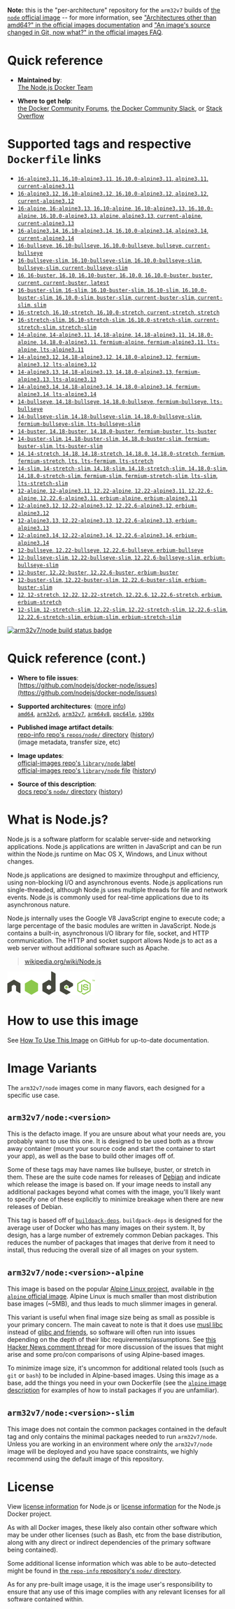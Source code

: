 <!--

********************************************************************************

WARNING:

    DO NOT EDIT "node/README.md"

    IT IS AUTO-GENERATED

    (from the other files in "node/" combined with a set of templates)

********************************************************************************

-->

**Note:** this is the "per-architecture" repository for the `arm32v7` builds of [the `node` official image](https://hub.docker.com/_/node) -- for more information, see ["Architectures other than amd64?" in the official images documentation](https://github.com/docker-library/official-images#architectures-other-than-amd64) and ["An image's source changed in Git, now what?" in the official images FAQ](https://github.com/docker-library/faq#an-images-source-changed-in-git-now-what).

# Quick reference

-	**Maintained by**:  
	[The Node.js Docker Team](https://github.com/nodejs/docker-node)

-	**Where to get help**:  
	[the Docker Community Forums](https://forums.docker.com/), [the Docker Community Slack](https://dockr.ly/slack), or [Stack Overflow](https://stackoverflow.com/search?tab=newest&q=docker)

# Supported tags and respective `Dockerfile` links

-	[`16-alpine3.11`, `16.10-alpine3.11`, `16.10.0-alpine3.11`, `alpine3.11`, `current-alpine3.11`](https://github.com/nodejs/docker-node/blob/e886c2c1d3a109ccfe169419f3b30f9794bacf61/16/alpine3.11/Dockerfile)
-	[`16-alpine3.12`, `16.10-alpine3.12`, `16.10.0-alpine3.12`, `alpine3.12`, `current-alpine3.12`](https://github.com/nodejs/docker-node/blob/e886c2c1d3a109ccfe169419f3b30f9794bacf61/16/alpine3.12/Dockerfile)
-	[`16-alpine`, `16-alpine3.13`, `16.10-alpine`, `16.10-alpine3.13`, `16.10.0-alpine`, `16.10.0-alpine3.13`, `alpine`, `alpine3.13`, `current-alpine`, `current-alpine3.13`](https://github.com/nodejs/docker-node/blob/e886c2c1d3a109ccfe169419f3b30f9794bacf61/16/alpine3.13/Dockerfile)
-	[`16-alpine3.14`, `16.10-alpine3.14`, `16.10.0-alpine3.14`, `alpine3.14`, `current-alpine3.14`](https://github.com/nodejs/docker-node/blob/e886c2c1d3a109ccfe169419f3b30f9794bacf61/16/alpine3.14/Dockerfile)
-	[`16-bullseye`, `16.10-bullseye`, `16.10.0-bullseye`, `bullseye`, `current-bullseye`](https://github.com/nodejs/docker-node/blob/e886c2c1d3a109ccfe169419f3b30f9794bacf61/16/bullseye/Dockerfile)
-	[`16-bullseye-slim`, `16.10-bullseye-slim`, `16.10.0-bullseye-slim`, `bullseye-slim`, `current-bullseye-slim`](https://github.com/nodejs/docker-node/blob/e886c2c1d3a109ccfe169419f3b30f9794bacf61/16/bullseye-slim/Dockerfile)
-	[`16`, `16-buster`, `16.10`, `16.10-buster`, `16.10.0`, `16.10.0-buster`, `buster`, `current`, `current-buster`, `latest`](https://github.com/nodejs/docker-node/blob/e886c2c1d3a109ccfe169419f3b30f9794bacf61/16/buster/Dockerfile)
-	[`16-buster-slim`, `16-slim`, `16.10-buster-slim`, `16.10-slim`, `16.10.0-buster-slim`, `16.10.0-slim`, `buster-slim`, `current-buster-slim`, `current-slim`, `slim`](https://github.com/nodejs/docker-node/blob/e886c2c1d3a109ccfe169419f3b30f9794bacf61/16/buster-slim/Dockerfile)
-	[`16-stretch`, `16.10-stretch`, `16.10.0-stretch`, `current-stretch`, `stretch`](https://github.com/nodejs/docker-node/blob/e886c2c1d3a109ccfe169419f3b30f9794bacf61/16/stretch/Dockerfile)
-	[`16-stretch-slim`, `16.10-stretch-slim`, `16.10.0-stretch-slim`, `current-stretch-slim`, `stretch-slim`](https://github.com/nodejs/docker-node/blob/e886c2c1d3a109ccfe169419f3b30f9794bacf61/16/stretch-slim/Dockerfile)
-	[`14-alpine`, `14-alpine3.11`, `14.18-alpine`, `14.18-alpine3.11`, `14.18.0-alpine`, `14.18.0-alpine3.11`, `fermium-alpine`, `fermium-alpine3.11`, `lts-alpine`, `lts-alpine3.11`](https://github.com/nodejs/docker-node/blob/a049b4da06e758197e248eb9d5a895f804f4d2a0/14/alpine3.11/Dockerfile)
-	[`14-alpine3.12`, `14.18-alpine3.12`, `14.18.0-alpine3.12`, `fermium-alpine3.12`, `lts-alpine3.12`](https://github.com/nodejs/docker-node/blob/a049b4da06e758197e248eb9d5a895f804f4d2a0/14/alpine3.12/Dockerfile)
-	[`14-alpine3.13`, `14.18-alpine3.13`, `14.18.0-alpine3.13`, `fermium-alpine3.13`, `lts-alpine3.13`](https://github.com/nodejs/docker-node/blob/a049b4da06e758197e248eb9d5a895f804f4d2a0/14/alpine3.13/Dockerfile)
-	[`14-alpine3.14`, `14.18-alpine3.14`, `14.18.0-alpine3.14`, `fermium-alpine3.14`, `lts-alpine3.14`](https://github.com/nodejs/docker-node/blob/a049b4da06e758197e248eb9d5a895f804f4d2a0/14/alpine3.14/Dockerfile)
-	[`14-bullseye`, `14.18-bullseye`, `14.18.0-bullseye`, `fermium-bullseye`, `lts-bullseye`](https://github.com/nodejs/docker-node/blob/a049b4da06e758197e248eb9d5a895f804f4d2a0/14/bullseye/Dockerfile)
-	[`14-bullseye-slim`, `14.18-bullseye-slim`, `14.18.0-bullseye-slim`, `fermium-bullseye-slim`, `lts-bullseye-slim`](https://github.com/nodejs/docker-node/blob/a049b4da06e758197e248eb9d5a895f804f4d2a0/14/bullseye-slim/Dockerfile)
-	[`14-buster`, `14.18-buster`, `14.18.0-buster`, `fermium-buster`, `lts-buster`](https://github.com/nodejs/docker-node/blob/a049b4da06e758197e248eb9d5a895f804f4d2a0/14/buster/Dockerfile)
-	[`14-buster-slim`, `14.18-buster-slim`, `14.18.0-buster-slim`, `fermium-buster-slim`, `lts-buster-slim`](https://github.com/nodejs/docker-node/blob/a049b4da06e758197e248eb9d5a895f804f4d2a0/14/buster-slim/Dockerfile)
-	[`14`, `14-stretch`, `14.18`, `14.18-stretch`, `14.18.0`, `14.18.0-stretch`, `fermium`, `fermium-stretch`, `lts`, `lts-fermium`, `lts-stretch`](https://github.com/nodejs/docker-node/blob/a049b4da06e758197e248eb9d5a895f804f4d2a0/14/stretch/Dockerfile)
-	[`14-slim`, `14-stretch-slim`, `14.18-slim`, `14.18-stretch-slim`, `14.18.0-slim`, `14.18.0-stretch-slim`, `fermium-slim`, `fermium-stretch-slim`, `lts-slim`, `lts-stretch-slim`](https://github.com/nodejs/docker-node/blob/a049b4da06e758197e248eb9d5a895f804f4d2a0/14/stretch-slim/Dockerfile)
-	[`12-alpine`, `12-alpine3.11`, `12.22-alpine`, `12.22-alpine3.11`, `12.22.6-alpine`, `12.22.6-alpine3.11`, `erbium-alpine`, `erbium-alpine3.11`](https://github.com/nodejs/docker-node/blob/dc340d0bf2119dee534106ef012e85861cda8b84/12/alpine3.11/Dockerfile)
-	[`12-alpine3.12`, `12.22-alpine3.12`, `12.22.6-alpine3.12`, `erbium-alpine3.12`](https://github.com/nodejs/docker-node/blob/dc340d0bf2119dee534106ef012e85861cda8b84/12/alpine3.12/Dockerfile)
-	[`12-alpine3.13`, `12.22-alpine3.13`, `12.22.6-alpine3.13`, `erbium-alpine3.13`](https://github.com/nodejs/docker-node/blob/dc340d0bf2119dee534106ef012e85861cda8b84/12/alpine3.13/Dockerfile)
-	[`12-alpine3.14`, `12.22-alpine3.14`, `12.22.6-alpine3.14`, `erbium-alpine3.14`](https://github.com/nodejs/docker-node/blob/dc340d0bf2119dee534106ef012e85861cda8b84/12/alpine3.14/Dockerfile)
-	[`12-bullseye`, `12.22-bullseye`, `12.22.6-bullseye`, `erbium-bullseye`](https://github.com/nodejs/docker-node/blob/dc340d0bf2119dee534106ef012e85861cda8b84/12/bullseye/Dockerfile)
-	[`12-bullseye-slim`, `12.22-bullseye-slim`, `12.22.6-bullseye-slim`, `erbium-bullseye-slim`](https://github.com/nodejs/docker-node/blob/dc340d0bf2119dee534106ef012e85861cda8b84/12/bullseye-slim/Dockerfile)
-	[`12-buster`, `12.22-buster`, `12.22.6-buster`, `erbium-buster`](https://github.com/nodejs/docker-node/blob/dc340d0bf2119dee534106ef012e85861cda8b84/12/buster/Dockerfile)
-	[`12-buster-slim`, `12.22-buster-slim`, `12.22.6-buster-slim`, `erbium-buster-slim`](https://github.com/nodejs/docker-node/blob/dc340d0bf2119dee534106ef012e85861cda8b84/12/buster-slim/Dockerfile)
-	[`12`, `12-stretch`, `12.22`, `12.22-stretch`, `12.22.6`, `12.22.6-stretch`, `erbium`, `erbium-stretch`](https://github.com/nodejs/docker-node/blob/dc340d0bf2119dee534106ef012e85861cda8b84/12/stretch/Dockerfile)
-	[`12-slim`, `12-stretch-slim`, `12.22-slim`, `12.22-stretch-slim`, `12.22.6-slim`, `12.22.6-stretch-slim`, `erbium-slim`, `erbium-stretch-slim`](https://github.com/nodejs/docker-node/blob/dc340d0bf2119dee534106ef012e85861cda8b84/12/stretch-slim/Dockerfile)

[![arm32v7/node build status badge](https://img.shields.io/jenkins/s/https/doi-janky.infosiftr.net/job/multiarch/job/arm32v7/job/node.svg?label=arm32v7/node%20%20build%20job)](https://doi-janky.infosiftr.net/job/multiarch/job/arm32v7/job/node/)

# Quick reference (cont.)

-	**Where to file issues**:  
	[https://github.com/nodejs/docker-node/issues](https://github.com/nodejs/docker-node/issues)

-	**Supported architectures**: ([more info](https://github.com/docker-library/official-images#architectures-other-than-amd64))  
	[`amd64`](https://hub.docker.com/r/amd64/node/), [`arm32v6`](https://hub.docker.com/r/arm32v6/node/), [`arm32v7`](https://hub.docker.com/r/arm32v7/node/), [`arm64v8`](https://hub.docker.com/r/arm64v8/node/), [`ppc64le`](https://hub.docker.com/r/ppc64le/node/), [`s390x`](https://hub.docker.com/r/s390x/node/)

-	**Published image artifact details**:  
	[repo-info repo's `repos/node/` directory](https://github.com/docker-library/repo-info/blob/master/repos/node) ([history](https://github.com/docker-library/repo-info/commits/master/repos/node))  
	(image metadata, transfer size, etc)

-	**Image updates**:  
	[official-images repo's `library/node` label](https://github.com/docker-library/official-images/issues?q=label%3Alibrary%2Fnode)  
	[official-images repo's `library/node` file](https://github.com/docker-library/official-images/blob/master/library/node) ([history](https://github.com/docker-library/official-images/commits/master/library/node))

-	**Source of this description**:  
	[docs repo's `node/` directory](https://github.com/docker-library/docs/tree/master/node) ([history](https://github.com/docker-library/docs/commits/master/node))

# What is Node.js?

Node.js is a software platform for scalable server-side and networking applications. Node.js applications are written in JavaScript and can be run within the Node.js runtime on Mac OS X, Windows, and Linux without changes.

Node.js applications are designed to maximize throughput and efficiency, using non-blocking I/O and asynchronous events. Node.js applications run single-threaded, although Node.js uses multiple threads for file and network events. Node.js is commonly used for real-time applications due to its asynchronous nature.

Node.js internally uses the Google V8 JavaScript engine to execute code; a large percentage of the basic modules are written in JavaScript. Node.js contains a built-in, asynchronous I/O library for file, socket, and HTTP communication. The HTTP and socket support allows Node.js to act as a web server without additional software such as Apache.

> [wikipedia.org/wiki/Node.js](https://en.wikipedia.org/wiki/Node.js)

![logo](https://raw.githubusercontent.com/docker-library/docs/01c12653951b2fe592c1f93a13b4e289ada0e3a1/node/logo.png)

# How to use this image

See [How To Use This Image](https://github.com/nodejs/docker-node/blob/master/README.md#how-to-use-this-image) on GitHub for up-to-date documentation.

# Image Variants

The `arm32v7/node` images come in many flavors, each designed for a specific use case.

## `arm32v7/node:<version>`

This is the defacto image. If you are unsure about what your needs are, you probably want to use this one. It is designed to be used both as a throw away container (mount your source code and start the container to start your app), as well as the base to build other images off of.

Some of these tags may have names like bullseye, buster, or stretch in them. These are the suite code names for releases of [Debian](https://wiki.debian.org/DebianReleases) and indicate which release the image is based on. If your image needs to install any additional packages beyond what comes with the image, you'll likely want to specify one of these explicitly to minimize breakage when there are new releases of Debian.

This tag is based off of [`buildpack-deps`](https://hub.docker.com/_/buildpack-deps/). `buildpack-deps` is designed for the average user of Docker who has many images on their system. It, by design, has a large number of extremely common Debian packages. This reduces the number of packages that images that derive from it need to install, thus reducing the overall size of all images on your system.

## `arm32v7/node:<version>-alpine`

This image is based on the popular [Alpine Linux project](https://alpinelinux.org), available in [the `alpine` official image](https://hub.docker.com/_/alpine). Alpine Linux is much smaller than most distribution base images (~5MB), and thus leads to much slimmer images in general.

This variant is useful when final image size being as small as possible is your primary concern. The main caveat to note is that it does use [musl libc](https://musl.libc.org) instead of [glibc and friends](https://www.etalabs.net/compare_libcs.html), so software will often run into issues depending on the depth of their libc requirements/assumptions. See [this Hacker News comment thread](https://news.ycombinator.com/item?id=10782897) for more discussion of the issues that might arise and some pro/con comparisons of using Alpine-based images.

To minimize image size, it's uncommon for additional related tools (such as `git` or `bash`) to be included in Alpine-based images. Using this image as a base, add the things you need in your own Dockerfile (see the [`alpine` image description](https://hub.docker.com/_/alpine/) for examples of how to install packages if you are unfamiliar).

## `arm32v7/node:<version>-slim`

This image does not contain the common packages contained in the default tag and only contains the minimal packages needed to run `arm32v7/node`. Unless you are working in an environment where *only* the `arm32v7/node` image will be deployed and you have space constraints, we highly recommend using the default image of this repository.

# License

View [license information](https://github.com/nodejs/node/blob/master/LICENSE) for Node.js or [license information](https://github.com/nodejs/docker-node/blob/master/LICENSE) for the Node.js Docker project.

As with all Docker images, these likely also contain other software which may be under other licenses (such as Bash, etc from the base distribution, along with any direct or indirect dependencies of the primary software being contained).

Some additional license information which was able to be auto-detected might be found in [the `repo-info` repository's `node/` directory](https://github.com/docker-library/repo-info/tree/master/repos/node).

As for any pre-built image usage, it is the image user's responsibility to ensure that any use of this image complies with any relevant licenses for all software contained within.

